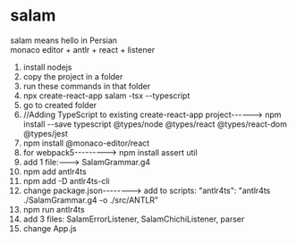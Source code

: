 # salam
salam means hello in Persian
<br>
monaco editor + antlr + react + listener
<ol>
  <li>install nodejs</li>
  <li>copy the project in a folder</li>
<li>run these commands in that folder</li>
<li>npx create-react-app salam -tsx --typescript</li>
  <li> go to created folder </li>
<li>//Adding TypeScript to existing create-react-app project------>  npm install --save typescript @types/node @types/react @types/react-dom @types/jest</li>
<li>npm install @monaco-editor/react</li>
  <li> for webpack5---------> npm install assert util </li>
<li>add 1 file:---> SalamGrammar.g4</li>
<li>npm add antlr4ts</li>
<li>npm add -D antlr4ts-cli</li>
  <li>change package.json--------> add to scripts: "antlr4ts": "antlr4ts ./SalamGrammar.g4 -o ./src/ANTLR"</li>
<li>npm run antlr4ts</li>
  <li>add 3 files: SalamErrorListener, SalamChichiListener, parser</li>
  <li>change App.js</li>
</ol>

